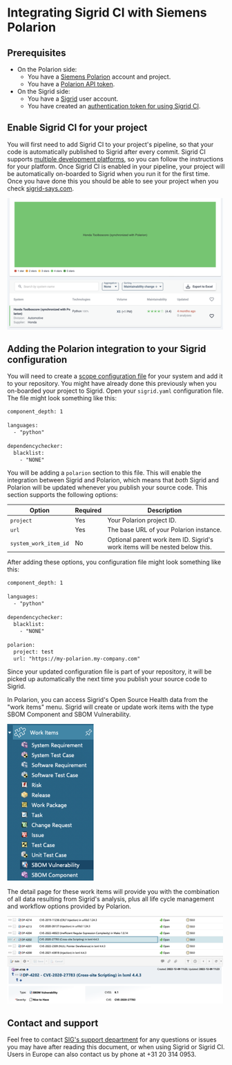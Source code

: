 Integrating Sigrid CI with Siemens Polarion
===========================================

## Prerequisites

- On the Polarion side:
  - You have a [Siemens Polarion](https://polarion.plm.automation.siemens.com) account and project.
  - You have a [Polarion API token](https://industry-solutions.polarion.com/polarion/rest/v1/).
- On the Sigrid side:
  - You have a [Sigrid](https://sigrid-says.com) user account. 
  - You have created an [authentication token for using Sigrid CI](../authentication-tokens.md).

## Enable Sigrid CI for your project

You will first need to add Sigrid CI to your project's pipeline, so that your code is automatically published to Sigrid after every commit. Sigrid CI supports [multiple development platforms](../README.md), so you can follow the instructions for your platform. Once Sigrid CI is enabled in your pipeline, your project will be automatically on-boarded to Sigrid when you run it for the first time. Once you have done this you should be able to see your project when you check [sigrid-says.com](https://sigrid-says.com).

<img src="../images/polarion-sigrid-onboarding.png" width="500" />

## Adding the Polarion integration to your Sigrid configuration

You will need to create a [scope configuration file](../reference/analysis-scope-configuration.md) for your system and add it to your repository. You might have already done this previously when you on-boarded your project to Sigrid. Open your `sigrid.yaml` configuration file. The file might look something like this:

```
component_depth: 1

languages:
  - "python"

dependencychecker:
  blacklist:
    - "NONE"
```

You will be adding a `polarion` section to this file. This will enable the integration between Sigrid and Polarion, which means that *both* Sigrid and Polarion will be updated whenever you publish your source code. This section supports the following options:

| Option                | Required | Description                                                                  |
|-----------------------|----------|------------------------------------------------------------------------------|
| `project`             | Yes      | Your Polarion project ID.                                                    |
| `url`                 | Yes      | The base URL of your Polarion instance.                                      |
| `system_work_item_id` | No       | Optional parent work item ID. Sigrid's work items will be nested below this. |

After adding these options, you configuration file might look something like this:

```
component_depth: 1

languages:
  - "python"

dependencychecker:
  blacklist:
    - "NONE"
    
polarion:
  project: test
  url: "https://my-polarion.my-company.com"
```

Since your updated configuration file is part of your repository, it will be picked up automatically the next time you publish your source code to Sigrid.

In Polarion, you can access Sigrid's Open Source Health data from the "work items" menu. Sigrid will create or update work items with the type SBOM Component and SBOM Vulnerability.

<img src="../images/polarion-menu.png" width="200" />

The detail page for these work items will provide you with the combination of all data resulting from Sigrid's analysis, plus all life cycle management and workflow options provided by Polarion.

<img src="../images/polarion-list.png" width="500" />

## Contact and support

Feel free to contact [SIG's support department](mailto:support@softwareimprovementgroup.com) for any questions or issues you may have after reading this document, or when using Sigrid or Sigrid CI. Users in Europe can also contact us by phone at +31 20 314 0953.
